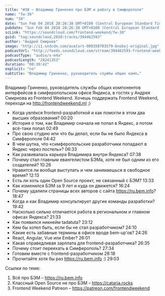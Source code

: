 ```yaml
---
title: "#38 – Владимир Гриненко про БЭМ и работу в Симферополе"
name: "fw-38"
num: "38"
date: "Sun Feb 04 2018 20:26:30 GMT+0100 (Central European Standard Time)"
pubdate: "Sun Feb 04 2018 20:26:30 GMT+0100 (Central European Standard Time)"
scLink: "https://soundcloud.com/frontend-weekend/fw-38"
guid: "tag:soundcloud,2010:tracks/394462593"
author: "Андрей Смирнов"
image: "http://i1.sndcdn.com/avatars-000358703579-bnobxj-original.jpg"
podcastUrl: "http://feeds.soundcloud.com/stream/394462593-frontend-weekend-fw-38.m4a"
podcastType: "audio/x-m4a"
podcastLength: "28241353"
duration: "00:30:42"
explicit: "no"
subtitle: "Владимир Гриненко, руководитель службы общих комп…"
---
```

Владимир Гриненко, руководитель службы общих компонентов интерфейсов в симферопольском офисе Яндекса, в гостях у Андрея Смирнова из Frontend Weekend. Хочешь поддержать Frontend Weekend, переходи на http://frontendweekend.ml ;)

- Когда увлёкся frontend-разработкой и как помогли в этом два высших образования? 00:20
- История о том, как Владимир сначала не попал в Яндекс, а потом всё-таки попал 02:49
- Про свою студию или что бы делал, если бы не было Яндекса в Симферополе 04:42
- В чем шутка, что «симферопольские разработчики попадают в Яндекс через постель»? 06:33
- Как развивалась карьера Владимира внутри Яндекса? 07:38
- Почему стал главным евангелистом БЭМа, хотя не был одним из его создателей? 10:26
- Нравится ли вообще выступать и чем занимаешься в свободное время? 12:13
- Есть ли хоть один Open Source проект, не связанный с БЭМ? 13:33
- Как изменился БЭМ за 9 лет и куда он движется? 16:24
- Почему удалили страницы всех авторов с сайта https://ru.bem.info? 18:47
- Когда и как Владимир консультирует другие команды разработки? 19:42
- Насколько сильно отличается работа в региональном и главном офисах Яндекса? 21:33
- Как появился никнейм tadatuta? 23:12
- Кем бы хотел быть, если бы не стал разработчиком? 24:10
- Какие есть забавные термины в офисе вроде bem-up’ов? 24:26
- React, Angular, Vue или Ember? 26:01
- Какая справедливая зарплата для frontend-разработчика? 26:35
- Почему стоит переехать в Симферополь? 27:34
- Готовим вместе с frontend-разработчиком 28:18
- Прочитайте хотя бы раз https://ru.bem.info :) 29:03

Ссылки по теме:
1) Всё про БЭМ – https://ru.bem.info
2) Классный Open Source не про БЭМ – https://cataria.rocks
3) Frontend Weekend Patreon – https://patreon.com/frontendweekend